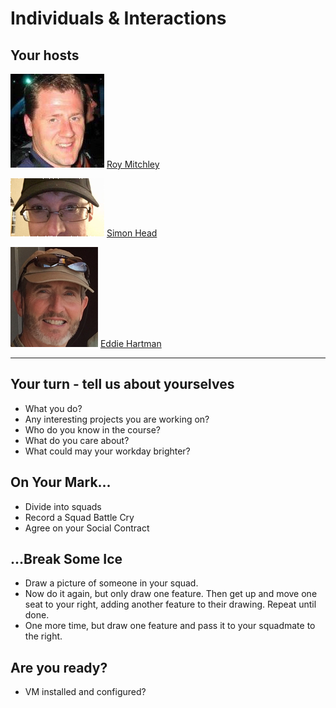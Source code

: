 # Individuals & Interactions

## Your hosts

![Roy Mitchley](/images/folk/roy-mitchley.png)  [Roy Mitchley](https://w3.ibm.com/bluepages/profile.html?uid=084208806)

![Simon Head](/images/folk/simon-head.png) [Simon Head](https://w3.ibm.com/bluepages/profile.html?uid=115936866)

![Eddie Hartman](/images/folk/eddie-hartman.png) [Eddie Hartman](https://w3.ibm.com/bluepages/profile.html?uid=010196806)

---
## Your turn - tell us about yourselves

* What you do?
* Any interesting projects you are working on?
* Who do you know in the course?
* What do you care about?
* What could may your workday brighter?

## On Your Mark...

* Divide into squads
* Record a Squad Battle Cry
* Agree on your Social Contract

## ...Break Some Ice

* Draw a picture of someone in your squad.
* Now do it again, but only draw one feature. Then get up and move one seat to your right, adding another feature to their drawing. Repeat until done.
* One more time, but draw one feature and pass it to your squadmate to the right.

## Are you ready?

* VM installed and configured?
